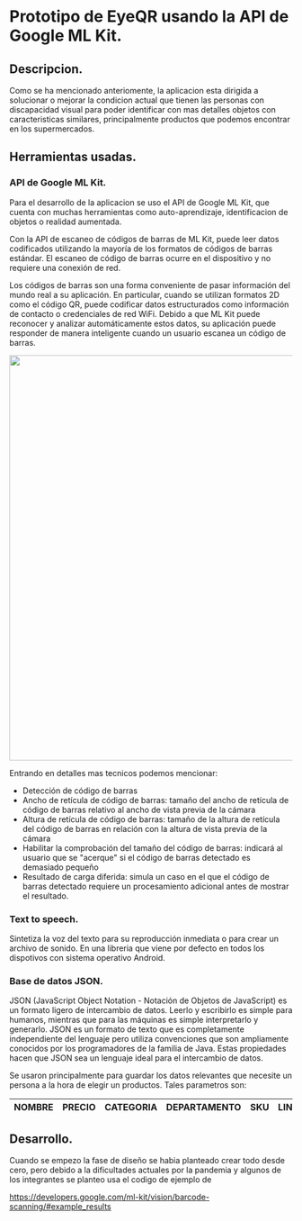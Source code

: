 # Prototipo de EyeQR usando la API de Google ML Kit.

## Descripcion.
Como se ha mencionado anteriomente, la aplicacion esta dirigida a solucionar o mejorar la condicion actual que tienen las personas con discapacidad visual para poder identificar con mas detalles objetos con caracteristicas similares, principalmente productos que podemos encontrar en los supermercados.

## Herramientas usadas.
### API de Google ML Kit.
Para el desarrollo de la aplicacion se uso el API de Google ML Kit, que cuenta con muchas herramientas como auto-aprendizaje, identificacion de objetos o realidad aumentada.

Con la API de escaneo de códigos de barras de ML Kit, puede leer datos codificados utilizando la mayoría de los formatos de códigos de barras estándar. El escaneo de código de barras ocurre en el dispositivo y no requiere una conexión de red.

Los códigos de barras son una forma conveniente de pasar información del mundo real a su aplicación. En particular, cuando se utilizan formatos 2D como el código QR, puede codificar datos estructurados como información de contacto o credenciales de red WiFi. Debido a que ML Kit puede reconocer y analizar automáticamente estos datos, su aplicación puede responder de manera inteligente cuando un usuario escanea un código de barras.

<img src="https://i.imgur.com/4e4csFD.png" width="720"/>

Entrando en detalles mas tecnicos podemos mencionar:
- Detección de código de barras
- Ancho de retícula de código de barras: tamaño del ancho de retícula de código de barras relativo al ancho de vista previa de la cámara
- Altura de retícula de código de barras: tamaño de la altura de retícula del código de barras en relación con la altura de vista previa de la cámara
- Habilitar la comprobación del tamaño del código de barras: indicará al usuario que se "acerque" si el código de barras detectado es demasiado pequeño
- Resultado de carga diferida: simula un caso en el que el código de barras detectado requiere un procesamiento adicional antes de mostrar el resultado.

### Text to speech.
Sintetiza la voz del texto para su reproducción inmediata o para crear un archivo de sonido. En una libreria que viene por defecto en todos los dispotivos con sistema operativo Android.

### Base de datos JSON.
JSON (JavaScript Object Notation - Notación de Objetos de JavaScript) es un formato ligero de intercambio de datos. Leerlo y escribirlo es simple para humanos, mientras que para las máquinas es simple interpretarlo y generarlo. JSON es un formato de texto que es completamente independiente del lenguaje pero utiliza convenciones que son ampliamente conocidos por los programadores de la familia de Java. Estas propiedades hacen que JSON sea un lenguaje ideal para el intercambio de datos.

Se usaron principalmente para guardar los datos relevantes que necesite un persona a la hora de elegir un productos. Tales parametros son:

|NOMBRE          |PRECIO  |CATEGORIA  |DEPARTAMENTO |SKU  |LINK |
|----------------|--------|-----------|-------------|-----|-----|

## Desarrollo.
Cuando se empezo la fase de diseño se habia planteado crear todo desde cero, pero debido a la dificultades actuales por la pandemia y algunos de los integrantes se planteo usa el codigo de ejemplo de 


https://developers.google.com/ml-kit/vision/barcode-scanning/#example_results
